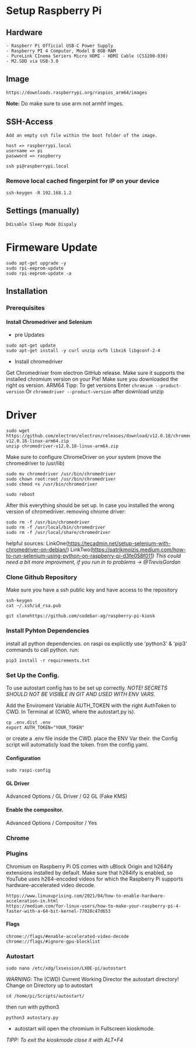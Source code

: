 # Setup Raspberry Pi

## Hardware

```
- Raspberr Pi Official USB-C Power Supply
- Raspberry PI 4 Computer, Model B 8GB RAM
- PureLink CInema Seriers Micro HDMI - HDMI Cable (CS1200-030)
- M2.SDD via USB-3.0
```

## Image

```
https://downloads.raspberrypi.org/raspios_arm64/images
```

**Note:** Do make sure to use arm not armhf imges.

## SSH-Access

```
Add an empty ssh file within the boot folder of the image.

host => raspberrypi.local
username => pi
paswword => raspberry

ssh pi@raspberrypi.local

```

### Remove local cached fingerpint for IP on your device

```
ssh-keygen -R 192.168.1.2
```

## Settings (manually)

```
Ddisable Sleep Mode Dispaly
```

# Firmeware Update

```
sudo apt-get upgrade -y
sudo rpi-eeprom-update
sudo rpi-eeprom-update -a
```

## Installation

### Prerequisites

#### Install Chromedriver and Selenium

- pre Updates

```
sudo apt-get update
sudo apt-get install -y curl unzip xvfb libxi6 libgconf-2-4

```

- Install chromedriver

Get Chromedriver from electron GitHub release. Make sure it supports the installed chromium version on your Pie!
Make sure you downloaded the right os version. ARM64 Tipp: To get versions Enter `chromium --product-version`
Or `chromedriver --product-version`
after download unzip

# Driver

```
sudo wget https://github.com/electron/electron/releases/download/v12.0.18/chromedriver-v12.0.18-linux-arm64.zip
unzip chromedriver-v12.0.18-linux-arm64.zip
```

Make sure to configure ChromeDriver on your system (move the chromedriver to /usr/lib)

```
sudo mv chromedriver /usr/bin/chromedriver
sudo chown root:root /usr/bin/chromedriver
sudo chmod +x /usr/bin/chromedriver

sudo reboot

```

After this everything should be set up. In case you installed the wrong version of chromedriver. removing chrome driver:

```
sudo rm -f /usr/bin/chromedriver 
sudo rm -f /usr/local/bin/chromedriver 
sudo rm -f /usr/local/share/chromedriver
``` 

helpful sources:
LinkOne(https://tecadmin.net/setup-selenium-with-chromedriver-on-debian/)
LinkTwo(https://patrikmojzis.medium.com/how-to-run-selenium-using-python-on-raspberry-pi-d3fe058f011)
_This could need a bit more improvment, if you run in to problems -> @TrevisGordan_

### Clone Github Repository

Make sure you have a ssh public key and have access to the repository

```
ssh-keygen
cat ~/.ssh/id_rsa.pub

git clonehttps://github.com/codebar-ag/raspberry-pi-kiosk
```


### Install Pyhton Dependencies

install all python dependencies. on raspi os explicitly use 'python3' & 'pip3' commands to call python. run:

```
pip3 install -r requirements.txt
```

### Set Up the Config.

To use autostart config has to be set up correctly.
_NOTE! SECRETS SHOULD NOT BE VISIBLE IN GIT AND USED WITH ENV VARS._

Add the Enviroment Variable AUTH_TOKEN with the right AuthToken to CWD. In Terminal at (CWD, where the autostart.py is).

```
cp .env.dist .env
export AUTH_TOKEN="YOUR_TOKEN"
```

or create a .env file inside the CWD. place the ENV Var their. the Config script will automaticly load the token. from
the config.yaml.

#### Configuration

```
sudo raspi-config
```

#### GL Driver

Advanced Options / GL Driver / G2 GL (Fake KMS)

#### Enable the compositor.

Advanced Options / Compositor / Yes

### Chrome

### Plugins 
Chromium on Raspberry Pi OS comes with uBlock Origin and h264ify extensions installed by default. Make sure that h264ify
is enabled, so YouTube uses h264-encoded videos for which the Raspberry Pi supports hardware-accelerated video decode.

```
https://www.linuxuprising.com/2021/04/how-to-enable-hardware-acceleration-in.html
https://medium.com/for-linux-users/how-to-make-your-raspberry-pi-4-faster-with-a-64-bit-kernel-77028c47d653
```

#### Flags

```
chrome://flags/#enable-accelerated-video-decode
chrome://flags/#ignore-gpu-blocklist
```

### Autostart

```
sudo nano /etc/xdg/lxsession/LXDE-pi/autostart
```

*WARNING*: The (CWD) Current Working Director the autostart directory!
Change on Directory up to autostart

```
cd /home/pi/Scripts/autostart/
```

then run with python3

```
python3 autostary.py
```

- autostart will open the chromium in Fullscreen kioskmode.

_TIPP: To exit the kioskmode close it with ALT+F4_
